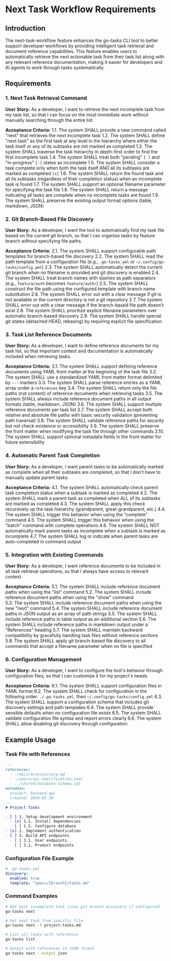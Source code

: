 # Next Task Workflow Requirements

## Introduction

The next-task-workflow feature enhances the go-tasks CLI tool to better support developer workflows by providing intelligent task retrieval and document reference capabilities. This feature enables users to automatically retrieve the next actionable task from their task list along with any relevant reference documentation, making it easier for developers and AI agents to work through tasks systematically.

## Requirements

### 1. Next Task Retrieval Command

**User Story:** As a developer, I want to retrieve the next incomplete task from my task list, so that I can focus on the most immediate work without manually searching through the entire list.

**Acceptance Criteria:**
1.1. The system SHALL provide a new command called "next" that retrieves the next incomplete task
1.2. The system SHALL define "next task" as the first task at any level in the hierarchy where either the task itself or any of its subtasks are not marked as completed
1.3. The system SHALL traverse the task hierarchy in depth-first order to find the first incomplete task
1.4. The system SHALL treat both "pending" `[ ]` and "in-progress" `[-]` states as incomplete
1.5. The system SHALL consider a task complete only when both the task itself AND all its subtasks are marked as completed `[x]`
1.6. The system SHALL return the found task and all its subtasks (regardless of their completion status) when an incomplete task is found
1.7. The system SHALL support an optional filename parameter for specifying the task file
1.8. The system SHALL return a message indicating all tasks are complete when no incomplete tasks are found
1.9. The system SHALL preserve the existing output format options (table, markdown, JSON)

### 2. Git Branch-Based File Discovery

**User Story:** As a developer, I want the tool to automatically find my task file based on the current git branch, so that I can organize tasks by feature branch without specifying file paths.

**Acceptance Criteria:**
2.1. The system SHALL support configurable path templates for branch-based file discovery
2.2. The system SHALL read the path template from a configuration file (e.g., `.go-tasks.yml` or `~/.config/go-tasks/config.yml`)
2.3. The system SHALL automatically detect the current git branch when no filename is provided and git discovery is enabled
2.4. The system SHALL treat branch names with slashes as path separators (e.g., `feature/auth` becomes `feature/auth/`)
2.5. The system SHALL construct the file path using the configured template with branch name substitution
2.6. The system SHALL error out with a clear message if git is not available or the current directory is not a git repository
2.7. The system SHALL error out with a clear message if the branch-based file path doesn't exist
2.8. The system SHALL prioritize explicit filename parameters over automatic branch-based discovery
2.9. The system SHALL handle special git states (detached HEAD, rebasing) by requiring explicit file specification

### 3. Task List Reference Documents

**User Story:** As a developer, I want to define reference documents for my task list, so that important context and documentation is automatically included when retrieving tasks.

**Acceptance Criteria:**
3.1. The system SHALL support defining reference documents using YAML front matter at the beginning of the task file
3.2. The system SHALL use a standardized YAML front matter format delimited by `---` markers
3.3. The system SHALL parse reference entries as a YAML array under a `references` key
3.4. The system SHALL return only the file paths (not content) of reference documents when retrieving tasks
3.5. The system SHALL always include reference document paths in all output formats (table, markdown, JSON)
3.6. The system SHALL support multiple reference documents per task list
3.7. The system SHALL accept both relative and absolute file paths with basic security validation (preventing path traversal)
3.8. The system SHALL validate reference paths for security but not check existence or accessibility
3.9. The system SHALL preserve the front matter when modifying the task file through other commands
3.10. The system SHALL support optional metadata fields in the front matter for future extensibility

### 4. Automatic Parent Task Completion

**User Story:** As a developer, I want parent tasks to be automatically marked as complete when all their subtasks are completed, so that I don't have to manually update parent tasks.

**Acceptance Criteria:**
4.1. The system SHALL automatically check parent task completion status when a subtask is marked as completed
4.2. The system SHALL mark a parent task as completed when ALL of its subtasks are marked as completed
4.3. The system SHALL apply this check recursively up the task hierarchy (grandparent, great-grandparent, etc.)
4.4. The system SHALL trigger this behavior when using the "complete" command
4.5. The system SHALL trigger this behavior when using the "batch" command with complete operations
4.6. The system SHALL NOT automatically mark parent tasks as incomplete when a subtask is marked as incomplete
4.7. The system SHALL log or indicate when parent tasks are auto-completed in command output

### 5. Integration with Existing Commands

**User Story:** As a developer, I want reference documents to be included in all task retrieval operations, so that I always have access to relevant context.

**Acceptance Criteria:**
5.1. The system SHALL include reference document paths when using the "list" command
5.2. The system SHALL include reference document paths when using the "show" command  
5.3. The system SHALL include reference document paths when using the new "next" command
5.4. The system SHALL include reference document paths in JSON output as an array of path strings
5.5. The system SHALL include reference paths in table output as an additional section
5.6. The system SHALL include reference paths in markdown output under a "References" heading
5.7. The system SHALL maintain backward compatibility by gracefully handling task files without reference sections
5.8. The system SHALL apply git branch-based file discovery to all commands that accept a filename parameter when no file is specified

### 6. Configuration Management

**User Story:** As a developer, I want to configure the tool's behavior through configuration files, so that I can customize it for my project's needs.

**Acceptance Criteria:**
6.1. The system SHALL support configuration files in YAML format
6.2. The system SHALL check for configuration in the following order: `./.go-tasks.yml`, then `~/.config/go-tasks/config.yml`
6.3. The system SHALL support a configuration schema that includes git discovery settings and path templates
6.4. The system SHALL provide sensible defaults when no configuration file exists
6.5. The system SHALL validate configuration file syntax and report errors clearly
6.6. The system SHALL allow disabling git discovery through configuration

## Example Usage

### Task File with References

```markdown
---
references:
  - ./docs/architecture.md
  - ./specs/api-specification.yaml
  - ../shared/database-schema.sql
metadata:
  project: backend-api
  created: 2024-01-30
---
# Project Tasks

- [ ] 1. Setup development environment
  - [x] 1.1. Install dependencies
  - [ ] 1.2. Configure database
- [x] 2. Implement authentication
- [ ] 3. Build API endpoints
  - [ ] 3.1. User endpoints
  - [ ] 3.2. Product endpoints
```

### Configuration File Example

```yaml
# .go-tasks.yml
discovery:
  enabled: true
  template: "specs/{branch}/tasks.md"
```

### Command Examples

```bash
# Get next incomplete task (uses git branch discovery if configured)
go-tasks next

# Get next task from specific file
go-tasks next -f project-tasks.md

# List all tasks with references
go-tasks list

# Output with references in JSON format
go-tasks next --output json
```